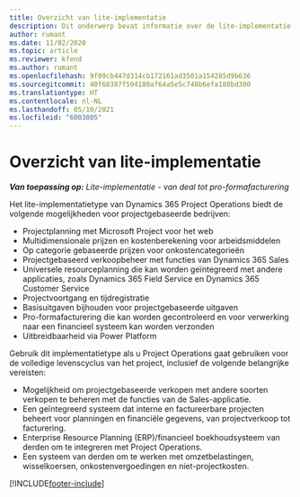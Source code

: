 ```yaml
---
title: Overzicht van lite-implementatie
description: Dit onderwerp bevat informatie over de lite-implementatie van Dynamics 365 Project Operations.
author: rumant
ms.date: 11/02/2020
ms.topic: article
ms.reviewer: kfend
ms.author: rumant
ms.openlocfilehash: 9f09cb447d314cb172161ad3501a154285d9b636
ms.sourcegitcommit: 40f68387f594180af64a5e5c748b6efa188bd300
ms.translationtype: HT
ms.contentlocale: nl-NL
ms.lasthandoff: 05/10/2021
ms.locfileid: "6003805"
---
```

# <a name="lite-deployment-overview"></a>Overzicht van lite-implementatie

_**Van toepassing op:** Lite-implementatie - van deal tot pro-formafacturering_

Het lite-implementatietype van Dynamics 365 Project Operations biedt de volgende mogelijkheden voor projectgebaseerde bedrijven:

- Projectplanning met Microsoft Project voor het web
- Multidimensionale prijzen en kostenberekening voor arbeidsmiddelen
- Op categorie gebaseerde prijzen voor onkostencategorieën
- Projectgebaseerd verkoopbeheer met functies van Dynamics 365 Sales
- Universele resourceplanning die kan worden geïntegreerd met andere applicaties, zoals Dynamics 365 Field Service en Dynamics 365 Customer Service
- Projectvoortgang en tijdregistratie
- Basisuitgaven bijhouden voor projectgebaseerde uitgaven
- Pro-formafacturering die kan worden gecontroleerd en voor verwerking naar een financieel systeem kan worden verzonden
- Uitbreidbaarheid via Power Platform

Gebruik dit implementatietype als u Project Operations gaat gebruiken voor de volledige levenscyclus van het project, inclusief de volgende belangrijke vereisten:

- Mogelijkheid om projectgebaseerde verkopen met andere soorten verkopen te beheren met de functies van de Sales-applicatie.
- Een geïntegreerd systeem dat interne en factureerbare projecten beheert voor planningen en financiële gegevens, van projectverkoop tot facturering.
- Enterprise Resource Planning (ERP)/financieel boekhoudsysteem van derden om te integreren met Project Operations.
- Een systeem van derden om te werken met omzetbelastingen, wisselkoersen, onkostenvergoedingen en niet-projectkosten.


[!INCLUDE[footer-include](../includes/footer-banner.md)]